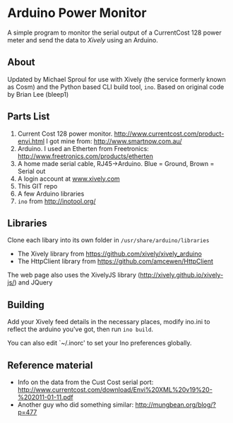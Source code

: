 Arduino Power Monitor
================================

A simple program to monitor the serial output of a CurrentCost 128 power meter and send the data to *Xively* using an Arduino.

## About

Updated by Michael Sproul for use with Xively (the service formerly known as Cosm) and the Python based CLI build tool, `ino`. Based on original code by Brian Lee (bleep1)

## Parts List
1. Current Cost 128 power monitor.  http://www.currentcost.com/product-envi.html  I got mine from:  http://www.smartnow.com.au/ 
2. Arduino.  I used an Etherten from Freetronics:  http://www.freetronics.com/products/etherten
3. A home made serial cable, RJ45->Arduino. Blue = Ground, Brown = Serial out
4. A login account at www.xively.com
5. This GIT repo
6. A few Arduino libraries
7. `ino` from http://inotool.org/

## Libraries
Clone each libary into its own folder in `/usr/share/arduino/libraries`

* The Xively library from https://github.com/xively/xively_arduino
* The HttpClient library from https://github.com/amcewen/HttpClient

The web page also uses the XivelyJS library (http://xively.github.io/xively-js/) and JQuery

## Building
Add your Xively feed details in the necessary places, modify ino.ini to reflect the arduino you've got, then run `ino build`.

You can also edit `~/.inorc' to set your Ino preferences globally.

## Reference material
* Info on the data from the Cust Cost serial port: http://www.currentcost.com/download/Envi%20XML%20v19%20-%202011-01-11.pdf
* Another guy who did something similar: http://mungbean.org/blog/?p=477


